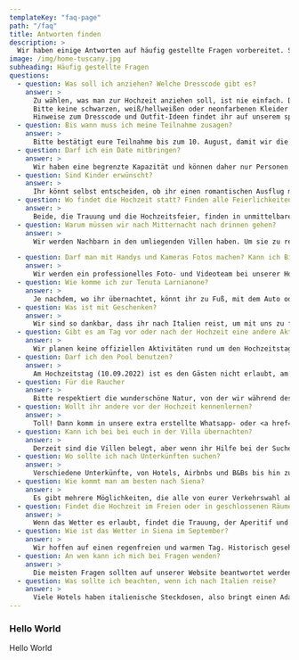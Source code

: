 ```yaml
---
templateKey: "faq-page"
path: "/faq"
title: Antworten finden
description: >
  Wir haben einige Antworten auf häufig gestellte Fragen vorbereitet. Schaut sie euch ruhig an, und wenn noch etwas unklar ist, könnt ihr das Kontaktformular benutzen oder uns direkt kontaktieren.
image: /img/home-tuscany.jpg
subheading: Häufig gestellte Fragen
questions:
  - question: Was soll ich anziehen? Welche Dresscode gibt es?
    answer: >
      Zu wählen, was man zur Hochzeit anziehen soll, ist nie einfach. Deshalb haben wir den Dresscode für die Hochzeit als Gartenparty definiert - denkt an etwas, das hübsch, aber nicht zu formell ist und gleichzeitig dem Ort und der Art der Feier entspricht. Also bitte keine Jeans oder Shorts und ein T-Shirt tragen. Das Wetter sollte warm sein, so dass leichte und fließende Sommerkleider oder Jumpsuits für Frauen und helle oder kombinierte Anzüge für Männer eine perfekte Wahl sein sollten.<br><br>
      Bitte keine schwarzen, weiß/hellweißen oder neonfarbenen Kleider tragen. Wenn möglich, wählen Sie etwas, das von der toskanischen Landschaft oder erdigen Farben inspiriert ist. Nehmt außerdem etwas mit, das ihr am Abend anziehen könnt, denn es könnte kühl werden. Das Gelände ist teilweise uneben, daher sollten Mädchen Blockabsätze, Wedges, Sandalen oder flache Schuhe tragen, und Jungs, wenn ihr wollt, könnt ihr eure offiziellen Schuhe gegen etwas Bequemeres tauschen. 😄<br><br> 
      Hinweise zum Dresscode und Outfit-Ideen findet ihr auf unserem speziellen <a href="https://pin.it/1mYdkGt" target="_blank"> Pinterest Board</a> 🕺 💃.
  - question: Bis wann muss ich meine Teilnahme zusagen?
    answer: >
      Bitte bestätigt eure Teilnahme bis zum 10. August, damit wir die genaue Anzahl der Gäste ermitteln können. Wir haben auch Verständnis dafür, dass es zu unvorhergesehenen Situationen kommen kann, und wenn dies der Fall ist, bitten wir um eine schnellstmögliche Benachrichtigung. 😄
  - question: Darf ich ein Date mitbringen?
    answer: >
      Wir haben eine begrenzte Kapazität und können daher nur Personen zulassen, deren Namen auf den Einladungen stehen. 🥹
  - question: Sind Kinder erwünscht?
    answer: >
      Ihr könnt selbst entscheiden, ob ihr einen romantischen Ausflug mit eurer Partnerin oder eurem Partner machen und eure Kinder bei den Großeltern lassen wollt oder ob ihr als Familie kommen wollt - so oder so freuen wir uns auf euch! Wir bitten nur darum, dass ihr in den wichtigen Momenten wie der Zeremonie oder dem ersten Tanz aufpasst, damit eure Kinder den Ablauf nicht stören.
  - question: Wo findet die Hochzeit statt? Finden alle Feierlichkeiten an demselben Ort statt?
    answer: >
      Beide, die Trauung und die Hochzeitsfeier, finden in unmittelbarer Nähe auf dem Gelände der Tenuta Larnianone statt. Die Zeremonie findet im Garten der Villa Ca' Nova Sud statt und der Hochzeitsempfang im Garten der Villa Colombaio im Hinterhof. Nach Mitternacht wird die Feier ins Haus verlegt. 💃
  - question: Warum müssen wir nach Mitternacht nach drinnen gehen?
    answer: >
      Wir werden Nachbarn in den umliegenden Villen haben. Um sie zu respektieren und die Party fortsetzen zu können, müssen wir uns nach drinnen begeben. Wenn ihr nach Mitternacht rausgehen müsst, um Luft zu schnappen, zu rauchen oder zu quatschen, versucht bitte den Vorgarten zu benutzen und haltet die Lautstärke eurer Gespräche niedrig. Wenn wir uns nicht an diese Regeln halten, wird die Party von den Villenbesitzern gestoppt. 🔈

  - question: Darf man mit Handys und Kameras Fotos machen? Kann ich Bilder und Stories auf Social Media posten?
    answer: >
      Wir werden ein professionelles Foto- und Videoteam bei unserer Hochzeit haben, daher bitten wir euch, <b>keine Fotos oder Filme während der Trauung zu machen.</b>.🚫&nbsp; Wir möchten, dass ihr den Moment in der Echtzeit miterlebt und nicht über den Bildschirm, besonders nach all den Online-Hochzeiten im Jahr 2020. Es ist wichtig für uns, eure Gesichter und Blicke zu sehen und uns in Erinnerung zu behalten, während wir zum Altar gehen. Wir wollen wirklich nicht, dass eure Gesichter auf den Bildern unseres Teams von einem Smartphone verdeckt werden, denn wir wollen diese Bilder auch noch in 10, 20 oder 50 Jahren anschauen und euer Lächeln, eure Tränen und all eure Emotionen sehen. 📵&nbsp;Nach der Zeremonie während des Aperitifs und des Hochzeitsfeiers könnt ihr eure Handys oder Kameras herausnehmen und Fotos und Videos aufnehmen und online stellen. Wenn ihr etwas auf Social Media postet, markiert uns bitte. 📷
  - question: Wie komme ich zur Tenuta Larnianone?
    answer: >
      Je nachdem, wo ihr übernachtet, könnt ihr zu Fuß, mit dem Auto oder mit selbst organisierten Fahrdiensten kommen. Da wir nur eine begrenzte Anzahl von Parkplätzen haben (ca. 10 Autos passen hinein), versucht bitte, mit jemandem zusammen zu fahren oder einen externen Transport zu organisieren. Da es in Siena kein Uber gibt und der Taxiservice nicht der zuverlässigste ist, vor allem zu später Stunde, empfehlen wir euch dringend, einen Service zu kontaktieren, zum Beispiel Sartini Siena, um eine Fahrt zur und von der Party zu organisieren.
  - question: Was ist mit Geschenken?
    answer: >
      Wir sind so dankbar, dass ihr nach Italien reist, um mit uns zu feiern. Dass ihr den Tag mit uns verbringt, ist das einzige Geschenk, das wir brauchen. 💝
  - question: Gibt es am Tag vor oder nach der Hochzeit eine andere Aktivität?
    answer: >
      Wir planen keine offiziellen Aktivitäten rund um den Hochzeitstag, aber in den Tagen rund um die Hochzeit kann es immer Leute geben, die fragen, ob jemand an einer Aktivität wie Reiten + Weinprobe teilnehmen möchte, also haltet unsere Facebook-Gruppe im Auge und haltet die Whatsapp-Benachrichtigungen aktiv. 🎉
  - question: Darf ich den Pool benutzen?
    answer: >
      Am Hochzeitstag (10.09.2022) ist es den Gästen nicht erlaubt, am Pool zu sitzen oder zu stehen oder ihn zu benutzen. 🚫&nbsp Bitte haltet euch vom poolbereich fern und genießt alle Getränke und Unterhaltungen im Garten. An allen anderen Tagen können die Gäste der Tenuta Larnianone den gemeinsamen Pool zwischen der Villa Colombaio und der Villa Ca' Nova Sud nutzen. 🏊
  - question: Für die Raucher
    answer: >
      Bitte respektiert die wunderschöne Natur, von der wir während des Aufenthalts auf der Tenuta Larnianone und während des Hochzeitstages umgeben sein werden. Haltet den Ort sauber und benutzt Aschenbecher, um die Kippen zu entsorgen. Bitte, bitte werft sie nicht auf den Erdboden oder in die Felder. Falls ihr in der Tenuta Larnianone übernachtet, ist das Rauchen von Zigaretten oder E-Zigaretten in den Innenräumen verboten. 🚬
  - question: Wollt ihr andere vor der Hochzeit kennenlernen?
    answer: >
      Toll! Dann komm in unsere extra erstellte Whatsapp- oder <a href="https://www.facebook.com/groups/1435542876905661" target="_blank">Facebook-Gruppe</a>! Dort könnt ihr andere Gäste kennenlernen, als größere Gruppe gemeinsam Fahrten organisieren/buchen, gemeinsam eine Unterkunft mieten, einen Reisepartner finden oder einfach eure Fragen, Nachrichten und Bilder teilen. 😄
  - question: Kann ich bei bei euch in der Villa übernachten?
    answer: >
      Derzeit sind die Villen belegt, aber wenn ihr Hilfe bei der Suche nach einer Unterkunft braucht, wendet euch an uns, und wir werden versuchen, euch zu helfen. 🏡
  - question: Wo sollte ich nach Unterkünften suchen?
    answer: >
      Verschiedene Unterkünfte, von Hotels, Airbnbs und B&Bs bis hin zu Agriturismos, können innerhalb einer 30-minütigen Fahrt von unserem Hochzeitsort in den umliegenden Dörfern oder in Siena gefunden werden. Weitere Hinweise findet ihr auf unserer <a href="/en/accommodation">Unterkunftsseite</a>. 🛏️
  - question: Wie kommt man am besten nach Siena?
    answer: >
      Es gibt mehrere Möglichkeiten, die alle von eurer Verkehrswahl abhängen. Wenn ihr nicht den ganzen Weg mit dem Auto fahren wollt, empfehlen wir euch, zu einem der folgenden Flughäfen zu fliegen (prüft, ob ihr eine günstige Ryanair-Verbindung habt!) Florenz, Bologna oder Pisa und von dort aus entweder ein Auto zu mieten (wählt ein kleineres aus, denn die italienischen Straßen, vor allem auf dem Land und in den Städten, sind wirklich eng!) oder einen Zug oder Bus nach Siena zu nehmen. Wenn ihr Zeit habt oder euren Urlaub im Zeitraum um unsere Hochzeit herum geplant habt, könnt ihr euch unsere Empfehlungen für <a href="/de/activities">Aktivitäten</a> ansehen. 🚗
  - question: Findet die Hochzeit im Freien oder in geschlossenen Räumen statt?
    answer: >
      Wenn das Wetter es erlaubt, findet die Trauung, der Aperitif und die Hochzeitsfeier im Freien statt, bei Regen ziehen wir in ein Außenzelt mit Tanzfläche innerhalb der Villa um. ☀️
  - question: Wie ist das Wetter in Siena im September?
    answer: >
      Wir hoffen auf einen regenfreien und warmen Tag. Historisch gesehen ist das Wetter in Siena Mitte September schön und zuverlässig, mit einer durchschnittlichen Mindesttemperatur von 14,2°C und einer durchschnittlichen Tageshöchsttemperatur von 23,5°C. Es regnet im Durchschnitt an insgesamt 5 Tagen mit durchschnittlich 57 mm. Wir empfehlen, Sonnenschutzmittel und Mückenschutzmittel für unsere Hochzeit im Freien mitzubringen. 🌡️
  - question: An wen kann ich mich bei Fragen wenden?
    answer: >
      Die meisten Fragen sollten auf unserer Website beantwortet werden. Wenn ihr jedoch Probleme oder Fragen habt, auf die ihr hier keine Antwort findet, könnt ihr euch gerne an die Whatsapp- oder Facebook-Gruppe wenden oder uns direkt kontaktieren. Aufgrund intensiver Hochzeitsvorbereitungen und Reisen werden wir ab dem 05.09.2022 nur noch eingeschränkt antworten können, in diesem Fall kontaktiert bitte Arthur Chimeno (DE, EN) oder Zuzanna Lech (EN, PL). 🤙
  - question: Was sollte ich beachten, wenn ich nach Italien reise?
    answer: >
      Viele Hotels haben italienische Steckdosen, also bringt einen Adapter mit. Nehmt Sonnencreme und Mückenschutzmittel mit. Man kann mit 0,5‰ fahren, aber bitte seid verantwortungsbewusst und riskiert nicht zu fahren, wenn ihr euch nicht fit fühlt. Bestellt keine Pizza mit Ananas. 🤌
---
```


### Hello World

Hello World
